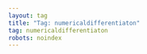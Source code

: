 ```yaml
---
layout: tag
title: "Tag: numericaldifferentiaton"
tag: numericaldifferentiaton
robots: noindex
---
```

